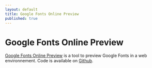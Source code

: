 ```yaml
---
layout: default
title: Google Fonts Online Preview
published: true
---
```


#  Google Fonts Online Preview

[Google Fonts Online Preview](http://lefoy.net/google-fonts/) is a tool to preview Google Fonts in a web environnement. Code is available on [Github](https://github.com/lefoy/google-fonts).
